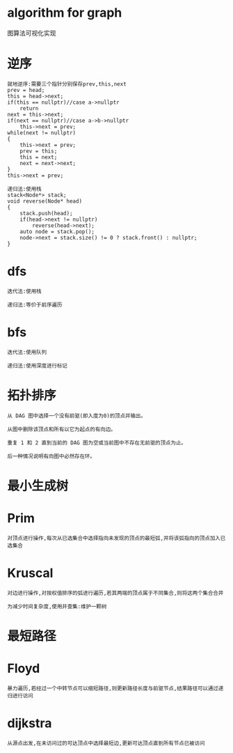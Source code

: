 # algorithm for graph
图算法可视化实现


# 逆序

    就地逆序:需要三个指针分别保存prev,this,next
    prev = head;
    this = head->next;
    if(this == nullptr)//case a->nullptr
        return
    next = this->next;
    if(next == nullptr)//case a->b->nullptr
        this->next = prev;
    while(next != nullptr)
    {
        this->next = prev;
        prev = this;
        this = next;
        next = next->next;
    }
    this->next = prev;

    递归法:使用栈
    stack<Node*> stack;
    void reverse(Node* head)
    {
        stack.push(head);
        if(head->next != nullptr)
            reverse(head->next);
        auto node = stack.pop();
        node->next = stack.size() != 0 ? stack.front() : nullptr;
    }

# dfs

    迭代法:使用栈

    递归法:等价于前序遍历

# bfs

    迭代法:使用队列

    递归法:使用深度进行标记



# 拓扑排序

    从 DAG 图中选择一个没有前驱(即入度为0)的顶点并输出。

    从图中删除该顶点和所有以它为起点的有向边。

    重复 1 和 2 直到当前的 DAG 图为空或当前图中不存在无前驱的顶点为止。

    后一种情况说明有向图中必然存在环。

# 最小生成树

  # Prim

    对顶点进行操作,每次从已选集合中选择指向未发现的顶点的最短弧,并将该弧指向的顶点加入已选集合

  # Kruscal

    对边进行操作,对按权值排序的弧进行遍历,若其两端的顶点属于不同集合,则将这两个集合合并

    为减少时间复杂度,使用并查集:维护一颗树

# 最短路径

  # Floyd

    暴力遍历,若经过一个中转节点可以缩短路径,则更新路径长度与前驱节点,结果路径可以通过递归进行访问

  # dijkstra

    从源点出发,在未访问过的可达顶点中选择最短边,更新可达顶点直到所有节点已被访问

